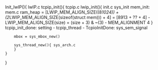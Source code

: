 Init_lwIP(){ lwIP.c
    tcpip_init(){ tcpip.c
        lwip_init(){ init.c
            sys_init
            mem_init: mem.c
                ram_heap = [LWIP_MEM_ALIGN_SIZE((8*1024)) + (2*LWIP_MEM_ALIGN_SIZE(sizeof(struct mem))) + 4]
                    = [8913 + ?? + 4]
                - LWIP_MEM_ALIGN_SIZE(size) = (size + 3) & ~(3)
                - MEM_ALIGNMENT 4
        }
        tcpip_init_done: setting
            - tcpip_thread
            - TcpioInitDone: sys_sem_signal

        mbox = sys_mbox_new()

        sys_thread_new(){ sys_arch.c
        }
    }
}